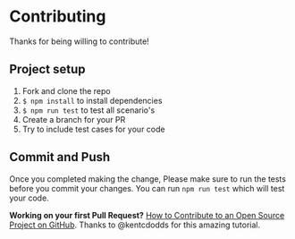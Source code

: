 # Contributing

Thanks for being willing to contribute!

## Project setup

1. Fork and clone the repo
2. `$ npm install` to install dependencies
3. `$ npm run test` to test all scenario's
4. Create a branch for your PR
5. Try to include test cases for your code

## Commit and Push

Once you completed making the change, Please make sure to run the tests before you commit your changes. You can run
`npm run test` which will test your code.

**Working on your first Pull Request?** 
<a href="https://egghead.io/courses/how-to-contribute-to-an-open-source-project-on-github" target="_blank">How to Contribute to an Open Source Project on GitHub</a>.
Thanks to @kentcdodds for this amazing tutorial.
